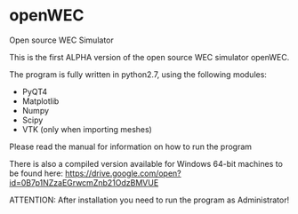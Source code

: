 # openWEC
Open source WEC Simulator

This is the first ALPHA version of the open source WEC simulator openWEC.

The program is fully written in python2.7, using the following modules:

- PyQT4
- Matplotlib
- Numpy
- Scipy
- VTK (only when importing meshes)

Please read the manual for information on how to run the program

There is also a compiled version available for Windows 64-bit machines to be found here: https://drive.google.com/open?id=0B7p1NZzaEGrwcmZnb21OdzBMVUE

ATTENTION: After installation you need to run the program as Administrator!
